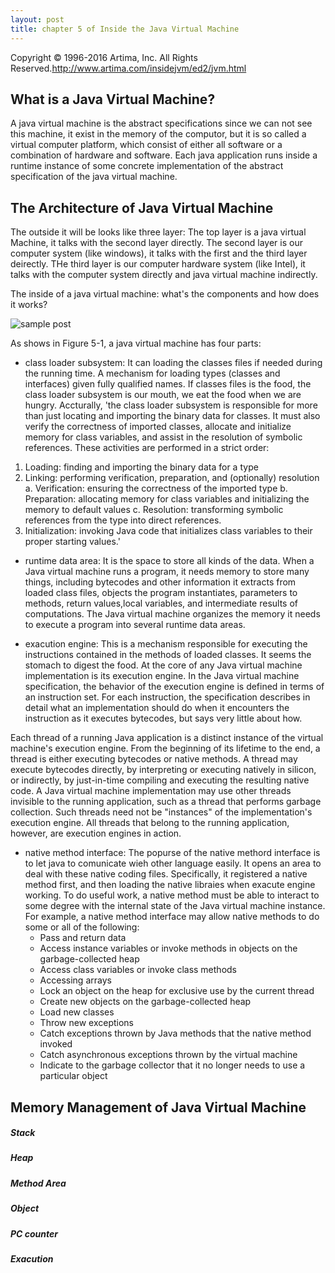 ```yaml
---
layout: post
title: chapter 5 of Inside the Java Virtual Machine
---
```

Copyright © 1996-2016 Artima, Inc. All Rights Reserved.http://www.artima.com/insidejvm/ed2/jvm.html

What is a Java Virtual Machine?
-------------------------------

A java virtual machine is the abstract specifications since we can not see this machine, it exist in the memory
of the computor, but it is so called a virtual computer platform, which consist of either all software or a 
combination of hardware and software. Each java application runs inside a runtime instance of some concrete
implementation of the abstract specification of the java virtual machine.

The Architecture of Java Virtual Machine
----------------------------------------

The outside it will be looks like three layer:
The top layer is a java virtual Machine, it talks with the second layer directly.
The second layer is our computer system (like windows), it talks with the first and the third layer deirectly.
THe third layer is our computer hardware system (like Intel), it talks with the computer system directly and 
java virtual machine indirectly.

The inside of a java virtual machine: what's the components and how does it works?

![sample post]({{site.baseurl}}/images/JVM/5.1.gif)

As shows in Figure 5-1, a java virtual machine has four parts:

* class loader subsystem: 
  It can loading the classes files if needed during the running time. A mechanism for loading types (classes and
interfaces) given fully qualified names. If classes files is the food, the class loader subsystem is our mouth, 
we eat the food when we are hungry. Accturally, 'the class loader subsystem is responsible for more than just locating 
and importing the binary data for classes. It must also verify the correctness of imported classes, allocate and 
initialize memory for class variables, and assist in the resolution of symbolic references. 
These activities are performed in a strict order:
1. Loading: finding and importing the binary data for a type
2. Linking: performing verification, preparation, and (optionally) resolution
	a. Verification: ensuring the correctness of the imported type
	b. Preparation: allocating memory for class variables and initializing the memory to default values
	c. Resolution: transforming symbolic references from the type into direct references.
3. Initialization: invoking Java code that initializes class variables to their proper starting values.'

* runtime data area: 
  It is the space to store all kinds of the data. When a Java virtual machine runs a program, it needs memory to store
many things, including bytecodes and other information it extracts from loaded class files, objects the program 
instantiates, parameters to methods, return values,local variables, and intermediate results of computations. The Java
virtual machine organizes  the memory it needs to execute a program into several runtime data areas.

* exacution engine: 
  This is a mechanism responsible for executing the instructions contained in the methods of loaded classes. It seems 
the stomach to digest the food. At the core of any Java virtual machine implementation is its execution engine. In the
Java virtual machine specification, the behavior of the execution engine is defined in terms of an instruction set. For
each instruction, the specification describes in detail what an implementation should do when it encounters the 
instruction as it executes bytecodes, but says very little about how. 

Each thread of a running Java application is a distinct instance of the virtual machine's execution engine. From the 
beginning of its lifetime to the end, a thread is either executing bytecodes or native methods. A thread may execute 
bytecodes directly, by interpreting or executing natively in silicon, or indirectly, by just-in-time compiling and 
executing the resulting native code. A Java virtual machine implementation may use other threads invisible to the running
application, such as a thread that performs garbage collection. Such threads need not be "instances" of the implementation's
execution engine. All threads that belong to the running application, however, are execution engines in action.

* native method interface:
The popurse of the native methord interface is to let java to comunicate wieh other language easily. It opens an area to 
deal with these native coding files. Specifically, it registered a native method first, and then loading the native libraies
when exacute engine working. To do useful work, a native method must be able to interact to some degree with the internal 
state of the Java virtual machine instance. For example, a native method interface may allow native methods to do some or 
all of the following:
	* Pass and return data
	* Access instance variables or invoke methods in objects on the garbage-collected heap
	* Access class variables or invoke class methods
	* Accessing arrays
	* Lock an object on the heap for exclusive use by the current thread
	* Create new objects on the garbage-collected heap
	* Load new classes
	* Throw new exceptions
	* Catch exceptions thrown by Java methods that the native method invoked
	* Catch asynchronous exceptions thrown by the virtual machine
	* Indicate to the garbage collector that it no longer needs to use a particular object

Memory Management of Java Virtual Machine
-----------------------------------------

##### Stack

##### Heap

##### Method Area

##### Object

##### PC counter

##### Exacution
